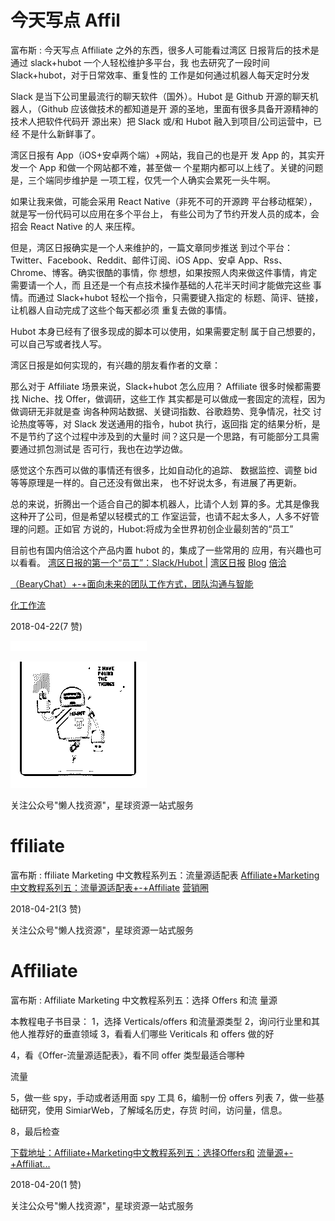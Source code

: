 # 今天写点 Affil

富布斯 : 今天写点 Affiliate 之外的东西，很多人可能看过湾区 日报背后的技术是通过 slack+hubot 一个人轻松维护多平台，我 也去研究了一段时间 Slack+hubot，对于日常效率、重复性的 工作是如何通过机器人每天定时分发

Slack 是当下公司里最流行的聊天软件（国外）。Hubot 是 Github 开源的聊天机器人，（Github 应该做技术的都知道是开 源的圣地，里面有很多具备开源精神的技术人把软件代码开 源出来）把 Slack 或/和 Hubot 融入到项目/公司运营中，已经 不是什么新鲜事了。

湾区日报有 App（iOS+安卓两个端）+网站，我自己的也是开 发 App 的，其实开发一个 App 和做一个网站都不难，甚至做一 个星期内都可以上线了。关键的问题是，三个端同步维护是 一项工程，仅凭一个人确实会累死一头牛啊。

如果让我来做，可能会采用 React Native（非死不可的开源跨 平台移动框架），就是写一份代码可以应用在多个平台上， 有些公司为了节约开发人员的成本，会招会 React Native 的人 来压榨。

但是，湾区日报确实是一个人来维护的，一篇文章同步推送 到过个平台：Twitter、Facebook、Reddit、邮件订阅、iOS App、安卓 App、Rss、Chrome、博客。确实很酷的事情，你 想想，如果按照人肉来做这件事情，肯定需要请一个人，而 且还是一个有点技术操作基础的人花半天时间才能做完这些 事情。而通过 Slack+hubot 轻松一个指令，只需要键入指定的 标题、简评、链接，让机器人自动完成了这些个每天都必须 重复去做的事情。

Hubot 本身已经有了很多现成的脚本可以使用，如果需要定制 属于自己想要的，可以自己写或者找人写。

湾区日报是如何实现的，有兴趣的朋友看作者的文章：

那么对于 Affiliate 场景来说，Slack+hubot 怎么应用？ Affiliate 很多时候都需要找 Niche、找 Offer，做调研，这些工作 其实都是可以做成一套固定的流程，因为做调研无非就是查 询各种网站数据、关键词指数、谷歌趋势、竞争情况，社交 讨论热度等等，对 Slack 发送通用的指令，hubot 执行，返回指 定的结果分析，是不是节约了这个过程中涉及到的大量时 间？这只是一个思路，有可能部分工具需要通过抓包测试是 否可行，我也在边学边做。

感觉这个东西可以做的事情还有很多，比如自动化的追踪、 数据监控、调整 bid 等等原理是一样的。自己还没有做出来， 也不好说太多，有进展了再更新。

总的来说，折腾出一个适合自己的脚本机器人，比请个人划 算的多。尤其是像我这种开了公司，但是希望以轻模式的工 作室运营，也请不起太多人，人多不好管理的问题。正如官 方说的，Hubot:将成为全世界初创企业最刻苦的“员工”

目前也有国内倍洽这个产品内置 hubot 的，集成了一些常用的 应用，有兴趣也可以看看。 [湾区日报的第一个](https://bearychat.com/)[“](https://bearychat.com/)[员工](https://bearychat.com/)[”](https://bearychat.com/)[：](https://bearychat.com/)[Slack/Hubot |](https://bearychat.com/) [湾区日报](https://bearychat.com/) [Blog](https://bearychat.com/) [倍洽](https://bearychat.com/)

[（](https://bearychat.com/)[BearyChat](https://bearychat.com/)[）](https://bearychat.com/)[+-+](https://bearychat.com/)[面向未来的团队工作方式，团队沟通与智能](https://bearychat.com/)

[化工作流](https://bearychat.com/)

2018-04-22(7 赞)

![image](img/Image_167.png)

![image](img/Image_168.png)

关注公众号"懒人找资源"，星球资源一站式服务

# ffiliate

富布斯 : ffiliate Marketing 中文教程系列五：流量源适配表 [Affiliate+Marketing](http://bbs.fuyuzhe.com/affiliate/57.html)[中文教程系列五：流量源适配表](http://bbs.fuyuzhe.com/affiliate/57.html)[+-+Affiliate](http://bbs.fuyuzhe.com/affiliate/57.html) [](http://bbs.fuyuzhe.com/affiliate/57.html) [营销圈](http://bbs.fuyuzhe.com/affiliate/57.html)

2018-04-21(3 赞)

关注公众号"懒人找资源"，星球资源一站式服务

# Affiliate

富布斯 : Affiliate Marketing 中文教程系列五：选择 Offers 和流 量源

本教程电子书目录： 1，选择 Verticals/offers 和流量源类型 2，询问行业里和其他人推荐好的垂直领域 3，看看人们哪些 Veriticals 和 offers 做的好

4，看《Offer-流量源适配表》，看不同 offer 类型最适合哪种

流量

5，做一些 spy，手动或者适用面 spy 工具 6，编制一份 offers 列表 7，做一些基础研究，使用 SimiarWeb，了解域名历史，存货 时间，访问量，信息。

8，最后检查

[下载地址：](http://bbs.fuyuzhe.com/affiliate/56.html)[Affiliate+Marketing](http://bbs.fuyuzhe.com/affiliate/56.html)[中文教程系列五：选择](http://bbs.fuyuzhe.com/affiliate/56.html)[Offers](http://bbs.fuyuzhe.com/affiliate/56.html)[和](http://bbs.fuyuzhe.com/affiliate/56.html) [](http://bbs.fuyuzhe.com/affiliate/56.html) [流量源](http://bbs.fuyuzhe.com/affiliate/56.html)[+-+Affiliat...](http://bbs.fuyuzhe.com/affiliate/56.html)

2018-04-20(1 赞)

关注公众号"懒人找资源"，星球资源一站式服务